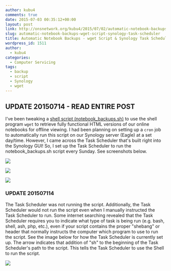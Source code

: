 ```yaml
---
author: kubu4
comments: true
date: 2015-07-03 00:35:12+00:00
layout: post
link: http://onsnetwork.org/kubu4/2015/07/02/automatic-notebook-backups-wget-script-synology-task-scheduler/
slug: automatic-notebook-backups-wget-script-synology-task-scheduler
title: Automatic Notebook Backups - wget Script & Synology Task Scheduler
wordpress_id: 1511
author:
  - kubu4
categories:
  - Computer Servicing
tags:
  - backup
  - script
  - Synology
  - wget
---
```


## UPDATE 20150714 - READ ENTIRE POST



I've been tweaking a [shell script (notebook_backups.sh)](https://github.com/sr320/LabDocs/blob/master/code/script-box/notebook_backups.sh) to use the shell program `wget` to retrieve fully functional HTML versions of our online notebooks for offline viewing. I had been planning on setting up a `cron` job to automatically run this script on our Synology server (Eagle) at a set day/time. However, I came across the Task Scheduler that's built right into the Synology GUI! So, I set up the Task Scheduler to run the notebook_backups.sh script every Sunday. See screenshots below.

[![](http://eagle.fish.washington.edu/Arabidopsis/Screenshot%202015-07-02%2016.04.10.png)](http://eagle.fish.washington.edu/Arabidopsis/Screenshot%202015-07-02%2016.04.10.png)



[![](http://eagle.fish.washington.edu/Arabidopsis/Screenshot%202015-07-02%2016.05.52.png)](http://eagle.fish.washington.edu/Arabidopsis/Screenshot%202015-07-02%2016.05.52.png)



[![](http://eagle.fish.washington.edu/Arabidopsis/Screenshot%202015-07-02%2016.06.51.png)](http://eagle.fish.washington.edu/Arabidopsis/Screenshot%202015-07-02%2016.06.51.png)





### UPDATE 201507114



The Task Scheduler was not running the script. Additionally, the Task Scheduler would not run the script even when I manually instructed the Task Scheduler to run. Some internet searching revealed that the Task Scheduler requires you to indicate what type of task is being run (e.g. bash, shell, ash, php, etc.), even if your script contains the proper "shebang" or header that normally instructs the computer which program to use to run the script. See the image below for how the Task Scheduler is currently set up. The arrow indicates that addition of "sh" to the beginning of the Task Scheduler's path to the script. This tells the Task Scheduler to use the Shell to run the script.



[![](http://eagle.fish.washington.edu/Arabidopsis/20150714_Syno_Task_Scheduler.jpg)](http://eagle.fish.washington.edu/Arabidopsis/20150714_Syno_Task_Scheduler.jpg)
